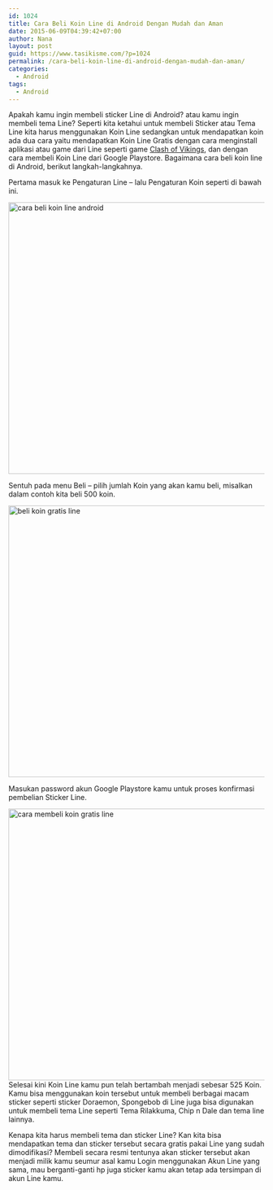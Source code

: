 ```yaml
---
id: 1024
title: Cara Beli Koin Line di Android Dengan Mudah dan Aman
date: 2015-06-09T04:39:42+07:00
author: Nana
layout: post
guid: https://www.tasikisme.com/?p=1024
permalink: /cara-beli-koin-line-di-android-dengan-mudah-dan-aman/
categories:
  - Android
tags:
  - Android
---
```

Apakah kamu ingin membeli sticker Line di Android? atau kamu ingin membeli tema Line? Seperti kita ketahui untuk membeli Sticker atau Tema Line kita harus menggunakan Koin Line sedangkan untuk mendapatkan koin ada dua cara yaitu mendapatkan Koin Line Gratis dengan cara menginstall aplikasi atau game dari Line seperti game [Clash of Vikings](https://www.tasikisme.com/strategi-clash-of-vikings-cov-cara-mendapatkan-diamond-gold-dan-meat-dengan-cepat), dan dengan cara membeli Koin Line dari Google Playstore. Bagaimana cara beli koin line di Android, berikut langkah-langkahnya.

Pertama masuk ke Pengaturan Line – lalu Pengaturan Koin seperti di bawah ini.

<img loading="lazy"  src="https://2.bp.blogspot.com/-ybEJjOQOLGM/VXZpJk9MI4I/AAAAAAAAFx4/sEirLI3kQ-8/s1600/cara-beli-koin-line-android-1.png" alt="cara beli koin line android" width="610" height="534" /> 

Sentuh pada menu Beli – pilih jumlah Koin yang akan kamu beli, misalkan dalam contoh kita beli 500 koin.

<img loading="lazy"  src="https://3.bp.blogspot.com/-Qx2cOiAFtSo/VXZpNvJO5fI/AAAAAAAAFyA/SBoPzv5E-0Y/s1600/cara-beli-koin-line-android-2.png" alt="beli koin gratis line" width="610" height="534" /> 

Masukan password akun Google Playstore kamu untuk proses konfirmasi pembelian Sticker Line.

<img loading="lazy"  src="https://2.bp.blogspot.com/-18C6dmrOb5Y/VXZpRjucXSI/AAAAAAAAFyI/DqrYn4Ax6PA/s1600/cara-beli-koin-line-android-3.png" alt="cara membeli koin gratis line" width="610" height="534" />  
Selesai kini Koin Line kamu pun telah bertambah menjadi sebesar 525 Koin. Kamu bisa menggunakan koin tersebut untuk membeli berbagai macam sticker seperti sticker Doraemon, Spongebob di Line juga bisa digunakan untuk membeli tema Line seperti Tema Rilakkuma, Chip n Dale dan tema line lainnya.

Kenapa kita harus membeli tema dan sticker Line? Kan kita bisa mendapatkan tema dan sticker tersebut secara gratis pakai Line yang sudah dimodifikasi? Membeli secara resmi tentunya akan sticker tersebut akan menjadi milik kamu seumur asal kamu Login menggunakan Akun Line yang sama, mau berganti-ganti hp juga sticker kamu akan tetap ada tersimpan di akun Line kamu.